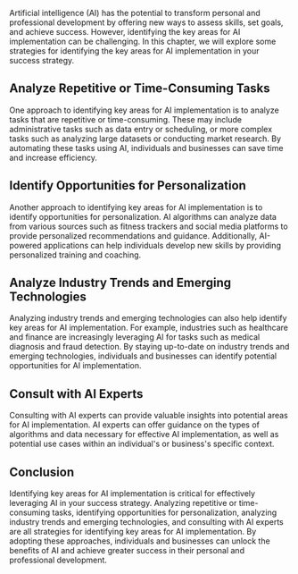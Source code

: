 
Artificial intelligence (AI) has the potential to transform personal and professional development by offering new ways to assess skills, set goals, and achieve success. However, identifying the key areas for AI implementation can be challenging. In this chapter, we will explore some strategies for identifying the key areas for AI implementation in your success strategy.

Analyze Repetitive or Time-Consuming Tasks
------------------------------------------

One approach to identifying key areas for AI implementation is to analyze tasks that are repetitive or time-consuming. These may include administrative tasks such as data entry or scheduling, or more complex tasks such as analyzing large datasets or conducting market research. By automating these tasks using AI, individuals and businesses can save time and increase efficiency.

Identify Opportunities for Personalization
------------------------------------------

Another approach to identifying key areas for AI implementation is to identify opportunities for personalization. AI algorithms can analyze data from various sources such as fitness trackers and social media platforms to provide personalized recommendations and guidance. Additionally, AI-powered applications can help individuals develop new skills by providing personalized training and coaching.

Analyze Industry Trends and Emerging Technologies
-------------------------------------------------

Analyzing industry trends and emerging technologies can also help identify key areas for AI implementation. For example, industries such as healthcare and finance are increasingly leveraging AI for tasks such as medical diagnosis and fraud detection. By staying up-to-date on industry trends and emerging technologies, individuals and businesses can identify potential opportunities for AI implementation.

Consult with AI Experts
-----------------------

Consulting with AI experts can provide valuable insights into potential areas for AI implementation. AI experts can offer guidance on the types of algorithms and data necessary for effective AI implementation, as well as potential use cases within an individual's or business's specific context.

Conclusion
----------

Identifying key areas for AI implementation is critical for effectively leveraging AI in your success strategy. Analyzing repetitive or time-consuming tasks, identifying opportunities for personalization, analyzing industry trends and emerging technologies, and consulting with AI experts are all strategies for identifying key areas for AI implementation. By adopting these approaches, individuals and businesses can unlock the benefits of AI and achieve greater success in their personal and professional development.
